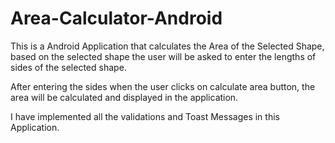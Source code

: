 # Area-Calculator-Android

This is a Android Application that calculates the Area of the Selected Shape, based on the selected shape 
the user will be asked to enter the lengths of sides of the selected shape. 

After entering the sides when the user clicks on calculate area button, the area will be calculated and displayed 
in the application.

I have implemented all the validations and Toast Messages in this Application.
